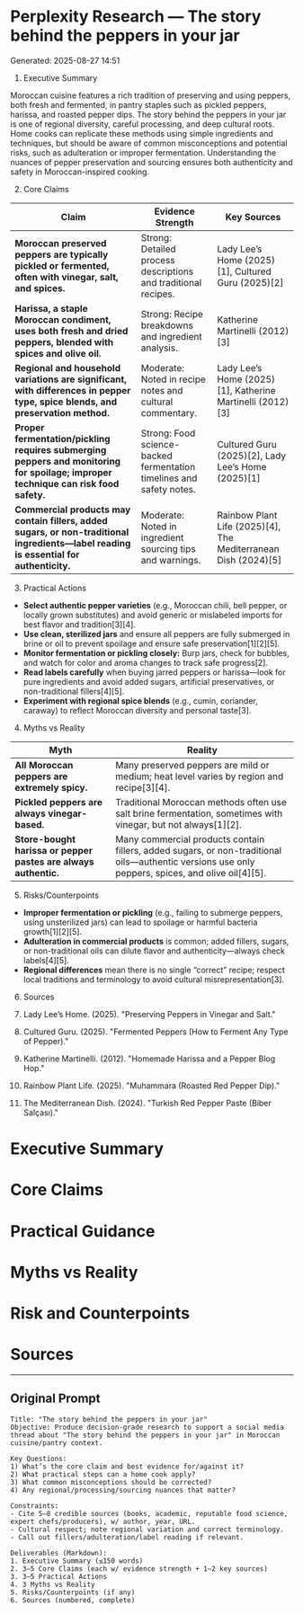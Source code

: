 # Perplexity Research — The story behind the peppers in your jar

Generated: 2025-08-27 14:51

1. Executive Summary

Moroccan cuisine features a rich tradition of preserving and using peppers, both fresh and fermented, in pantry staples such as pickled peppers, harissa, and roasted pepper dips. The story behind the peppers in your jar is one of regional diversity, careful processing, and deep cultural roots. Home cooks can replicate these methods using simple ingredients and techniques, but should be aware of common misconceptions and potential risks, such as adulteration or improper fermentation. Understanding the nuances of pepper preservation and sourcing ensures both authenticity and safety in Moroccan-inspired cooking.

2. Core Claims

| Claim | Evidence Strength | Key Sources |
|-------|------------------|-------------|
| **Moroccan preserved peppers are typically pickled or fermented, often with vinegar, salt, and spices.** | Strong: Detailed process descriptions and traditional recipes. | Lady Lee’s Home (2025)[1], Cultured Guru (2025)[2] |
| **Harissa, a staple Moroccan condiment, uses both fresh and dried peppers, blended with spices and olive oil.** | Strong: Recipe breakdowns and ingredient analysis. | Katherine Martinelli (2012)[3] |
| **Regional and household variations are significant, with differences in pepper type, spice blends, and preservation method.** | Moderate: Noted in recipe notes and cultural commentary. | Lady Lee’s Home (2025)[1], Katherine Martinelli (2012)[3] |
| **Proper fermentation/pickling requires submerging peppers and monitoring for spoilage; improper technique can risk food safety.** | Strong: Food science-backed fermentation timelines and safety notes. | Cultured Guru (2025)[2], Lady Lee’s Home (2025)[1] |
| **Commercial products may contain fillers, added sugars, or non-traditional ingredients—label reading is essential for authenticity.** | Moderate: Noted in ingredient sourcing tips and warnings. | Rainbow Plant Life (2025)[4], The Mediterranean Dish (2024)[5] |

3. Practical Actions

- **Select authentic pepper varieties** (e.g., Moroccan chili, bell pepper, or locally grown substitutes) and avoid generic or mislabeled imports for best flavor and tradition[3][4].
- **Use clean, sterilized jars** and ensure all peppers are fully submerged in brine or oil to prevent spoilage and ensure safe preservation[1][2][5].
- **Monitor fermentation or pickling closely:** Burp jars, check for bubbles, and watch for color and aroma changes to track safe progress[2].
- **Read labels carefully** when buying jarred peppers or harissa—look for pure ingredients and avoid added sugars, artificial preservatives, or non-traditional fillers[4][5].
- **Experiment with regional spice blends** (e.g., cumin, coriander, caraway) to reflect Moroccan diversity and personal taste[3].

4. Myths vs Reality

| Myth | Reality |
|------|---------|
| **All Moroccan peppers are extremely spicy.** | Many preserved peppers are mild or medium; heat level varies by region and recipe[3][4]. |
| **Pickled peppers are always vinegar-based.** | Traditional Moroccan methods often use salt brine fermentation, sometimes with vinegar, but not always[1][2]. |
| **Store-bought harissa or pepper pastes are always authentic.** | Many commercial products contain fillers, added sugars, or non-traditional oils—authentic versions use only peppers, spices, and olive oil[4][5]. |

5. Risks/Counterpoints

- **Improper fermentation or pickling** (e.g., failing to submerge peppers, using unsterilized jars) can lead to spoilage or harmful bacteria growth[1][2][5].
- **Adulteration in commercial products** is common; added fillers, sugars, or non-traditional oils can dilute flavor and authenticity—always check labels[4][5].
- **Regional differences** mean there is no single “correct” recipe; respect local traditions and terminology to avoid cultural misrepresentation[3].

6. Sources

1. Lady Lee’s Home. (2025). "Preserving Peppers in Vinegar and Salt."  
2. Cultured Guru. (2025). "Fermented Peppers (How to Ferment Any Type of Pepper)."  
3. Katherine Martinelli. (2012). "Homemade Harissa and a Pepper Blog Hop."  
4. Rainbow Plant Life. (2025). "Muhammara (Roasted Red Pepper Dip)."  
5. The Mediterranean Dish. (2024). "Turkish Red Pepper Paste (Biber Salçası)."

# Executive Summary

# Core Claims

# Practical Guidance

# Myths vs Reality

# Risk and Counterpoints

# Sources

---

## Original Prompt

```text
Title: "The story behind the peppers in your jar"
Objective: Produce decision-grade research to support a social media thread about "The story behind the peppers in your jar" in Moroccan cuisine/pantry context.

Key Questions:
1) What’s the core claim and best evidence for/against it?
2) What practical steps can a home cook apply?
3) What common misconceptions should be corrected?
4) Any regional/processing/sourcing nuances that matter?

Constraints:
- Cite 5–8 credible sources (books, academic, reputable food science, expert chefs/producers), w/ author, year, URL.
- Cultural respect; note regional variation and correct terminology.
- Call out fillers/adulteration/label reading if relevant.

Deliverables (Markdown):
1. Executive Summary (≤150 words)
2. 3–5 Core Claims (each w/ evidence strength + 1–2 key sources)
3. 3–5 Practical Actions
4. 3 Myths vs Reality
5. Risks/Counterpoints (if any)
6. Sources (numbered, complete)
```